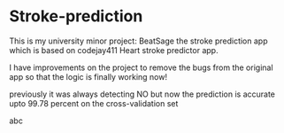 # Stroke-prediction
This is my university minor project: BeatSage the stroke prediction app which is based on codejay411 Heart stroke predictor app.


I have improvements on the project to remove the bugs from the original app so that the logic is finally working now!

previously it was always detecting NO but now the prediction is accurate upto 99.78 percent on the cross-validation set



abc
